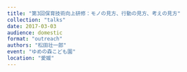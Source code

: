 ```yaml
---
title: "第3回保育技術向上研修：モノの見方、行動の見方、考えの見方"
collection: "talks"
date: 2017-03-03
audience: domestic
format: "outreach"
authors: "松田壮一郎"
event: "ゆめの森こども園"
location: "愛媛"
---
```

